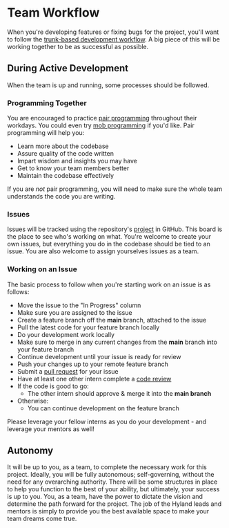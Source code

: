 # Team Workflow
When you're developing features or fixing bugs for the project, you'll want to follow the [trunk-based development workflow](https://www.atlassian.com/continuous-delivery/continuous-integration/trunk-based-development). A big piece of this will be working together to be as successful as possible.

## During Active Development
When the team is up and running, some processes should be followed.

### Programming Together
You are encouraged to practice [pair programming](https://en.wikipedia.org/wiki/Pair_programming) throughout their workdays. You could even try [mob programming](https://en.wikipedia.org/wiki/Mob_programming) if you'd like. Pair programming will help you:

- Learn more about the codebase
- Assure quality of the code written
- Impart wisdom and insights you may have
- Get to know your team members better
- Maintain the codebase effectively

If you are _not_ pair programming, you will need to make sure the whole team understands the code you are writing.

### Issues
Issues will be tracked using the repository's [project](https://github.com/orgs/hto-projects/projects/5) in GitHub. This board is the place to see who's working on what. You're welcome to create your own issues, but everything you do in the codebase should be tied to an issue. You are also welcome to assign yourselves issues as a team.

### Working on an Issue
The basic process to follow when you're starting work on an issue is as follows:

- Move the issue to the "In Progress" column
- Make sure you are assigned to the issue
- Create a feature branch off the **main** branch, attached to the issue
- Pull the latest code for your feature branch locally
- Do your development work locally
- Make sure to merge in any current changes from the **main** branch into your feature branch
- Continue development until your issue is ready for review
- Push your changes up to your remote feature branch
- Submit a [pull request](https://docs.github.com/en/pull-requests/collaborating-with-pull-requests/proposing-changes-to-your-work-with-pull-requests/about-pull-requests) for your issue
- Have at least one other intern complete a [code review](https://en.wikipedia.org/wiki/Code_review)
- If the code is good to go:  
    - The other intern should approve & merge it into the **main branch**
- Otherwise:  
    - You can continue development on the feature branch
    
Please leverage your fellow interns as you do your development - and leverage your mentors as well!

## Autonomy
It will be up to you, as a team, to complete the necessary work for this project. Ideally, you will be fully autonomous; self-governing, without the need for any overarching authority. There will be some structures in place to help you function to the best of your ability, but ultimately, your success is up to you. You, as a team, have the power to dictate the vision and determine the path forward for the project. The job of the Hyland leads and mentors is simply to provide you the best available space to make your team dreams come true.
